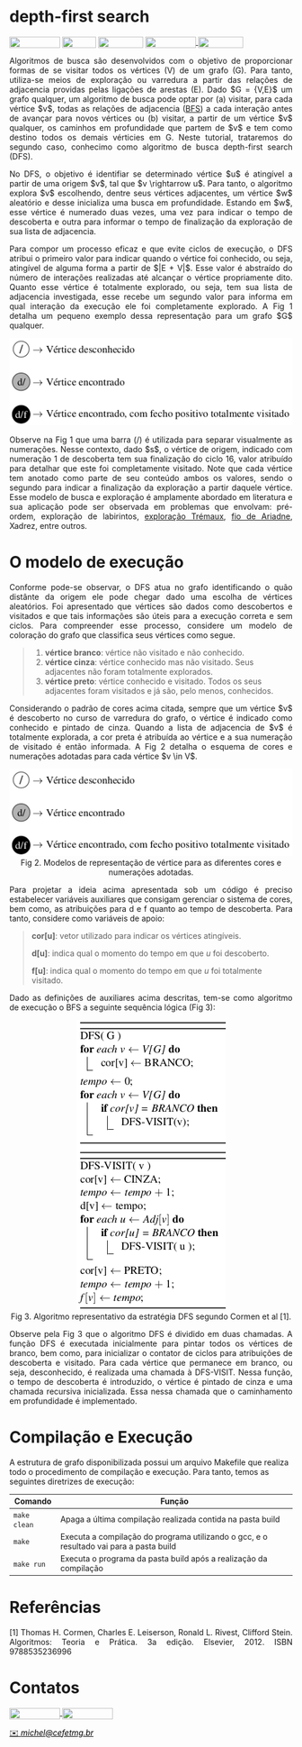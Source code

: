 # depth-first search

<div style="display: inline-block;">
<img align="center" height="20px" width="90px" src="https://img.shields.io/badge/Maintained%3F-yes-green.svg"/> 
<img align="center" height="20px" width="60px" src="https://img.shields.io/badge/C%2B%2B-00599C?style=for-the-badge&logo=c%2B%2B&logoColor=white"/> 
<img align="center" height="20px" width="80px" src="https://img.shields.io/badge/Made%20for-VSCode-1f425f.svg"/> 
<a href="https://github.com/mpiress/midpy/issues">
<img align="center" height="20px" width="90px" src="https://img.shields.io/badge/contributions-welcome-brightgreen.svg?style=flat"/>
<img align="center" height="20px" width="80px" src="https://badgen.net/badge/license/MIT/green"/>
</a> 
</div>

<p> </p>
<p> </p>

<p align="justify">
Algoritmos de busca são desenvolvidos com o objetivo de proporcionar formas de se visitar todos os vértices (V) de um grafo (G). Para tanto, utiliza-se meios de exploração ou varredura a partir das relações de adjacencia providas pelas ligações de arestas (E). Dado $G = {V,E}$ um grafo qualquer, um algoritmo de busca pode optar por (a) visitar, para cada vértice $v$, todas as relações de adjacencia (<a href="https://github.com/mpiress/graph_bfs">BFS</a>) a cada interação antes de avançar para novos vértices ou (b) visitar, a partir de um vértice $v$ qualquer, os caminhos em profundidade que partem de $v$ e tem como destino todos os demais vérticies em G. Neste tutorial, trataremos do segundo caso, conhecimo como algoritmo de busca depth-first search (DFS). 
</p>

<p align="justify">
No DFS, o objetivo é identifiar se determinado vértice $u$ é atingível a partir de uma origem $v$, tal que $v \rightarrow u$. Para tanto, o algoritmo explora $v$ escolhendo, dentre seus vértices adjacentes, um vértice $w$ aleatório e desse inicializa uma busca em profundidade. Estando em $w$, esse vértice é numerado duas vezes, uma vez para indicar o tempo de descoberta e outra para informar o tempo de finalização da exploração de sua lista de adjacencia.    
</p>

<p align="justify">
Para compor um processo eficaz e que evite ciclos de execução, o DFS atribui o primeiro valor para indicar quando o vértice foi conhecido, ou seja, atingível de alguma forma a partir de $|E + V|$. Esse valor é abstraído do número de interações realizadas até alcançar o vértice propriamente dito. Quanto esse vértice é totalmente explorado, ou seja, tem sua lista de adjacencia investigada, esse recebe um segundo valor para informa em qual interação da execução ele foi completamente explorado. A Fig 1 detalha um pequeno exemplo dessa representação para um grafo $G$ qualquer.
</p>

<p align="center">
  <img src="imgs/grafo2.png"/><br/>
</p>

<p align="justify">
Observe na Fig 1 que uma barra (/) é utilizada para separar visualmente as numerações. Nesse contexto, dado $s$, o vértice de origem, indicado com numeração 1 de descoberta tem sua finalização do ciclo 16, valor atribuído para detalhar que este foi completamente visitado. Note que cada vértice tem anotado como parte de seu conteúdo ambos os valores, sendo o segundo para indicar a finalização da exploração a partir daquele vértice. Esse modelo de busca e exploração é amplamente abordado em literatura e sua aplicação pode ser observada em problemas que envolvam: pré-ordem, exploração de labirintos, <a href="https://www.wikifox.org/pt/wiki/Algoritmo_de_Tremaux">exploração Trémaux</a>, <a href="https://pt.wikipedia.org/wiki/Fio_de_Ariadne_(l%C3%B3gica)#:~:text=O%20Fio%20de%20Ariadne%2C%20assim,l%C3%B3gica%20por%20todos%20os%20meios">fio de Ariadne</a>, Xadrez, entre outros.
</p>


# O modelo de execução

<p align="justify">
Conforme pode-se observar, o DFS atua no grafo identificando o quão distânte da origem ele pode chegar dado uma escolha de vértices aleatórios. Foi apresentado que vértices são dados como descobertos e visitados e que tais informações são úteis para a execução correta e sem ciclos. Para compreender esse processo, considere um modelo de coloração do grafo que classifica seus vértices como segue.
</p>

>
> 1. **vértice branco**: vértice não visitado e não conhecido.
> 2. **vértice cinza**: vértice conhecido mas não visitado. Seus adjacentes não foram totalmente explorados.
> 3. **vértice preto**: vértice conhecido e visitado. Todos os seus adjacentes foram visitados e já são, pelo menos, conhecidos. 
>

<p align="justify">
Considerando o padrão de cores acima citada, sempre que um vértice $v$ é descoberto no curso de varredura do grafo, o vértice é indicado como conhecido e pintado de cinza. Quando a lista de adjacencia de $v$ é totalmente explorada, a cor preta é atribuída ao vértice e a sua numeração de visitado é então informada. A Fig 2 detalha o esquema de cores e numerações adotadas para cada vértice $v \in V$.
</p>

<p align="center">
  <img src="imgs/grafo2.png" /><br/>
  <caption>Fig 2. Modelos de representação de vértice para as diferentes cores e numerações adotadas.</caption>
</p>


<p align="justify">
Para projetar a ideia acima apresentada sob um código é preciso estabelecer variáveis auxiliares que consigam gerenciar o sistema de cores, bem como, as atribuições para d e f quanto ao tempo de descoberta. Para tanto, considere como variáveis de apoio: 
</p>

>
> **cor[u]**: vetor utilizado para indicar os vértices atingíveis.
> 
> **d[u]**: indica qual o momento do tempo em que $u$ foi descoberto.
>
> **f[u]**: indica qual o momento do tempo em que $u$ foi totalmente visitado.
>
>

<p align="justify">
Dado as definições de auxiliares acima descritas, tem-se como algoritmo de execução o BFS a seguinte sequência lógica (Fig 3):
</p>

<p align="center">
  <img src="imgs/dfs.png" /><br/>
  <caption>Fig 3. Algoritmo representativo da estratégia DFS segundo Cormen et al [1].</caption>
</p>

<p align="justify">
Observe pela Fig 3 que o algoritmo DFS é dividido em duas chamadas. A função DFS é executada inicialmente para pintar todos os vértices de branco, bem como, para inicializar o contator de ciclos para atribuições de descoberta e visitado. Para cada vértice que permanece em branco, ou seja, desconhecido, é realizada uma chamada à DFS-VISIT. Nessa função, o tempo de descoberta é introduzido, o vértice é pintado de cinza e uma chamada recursiva inicializada. Essa nessa chamada que o caminhamento em profundidade é implementado. 
</p>

# Compilação e Execução

A estrutura de grafo disponibilizada possui um arquivo Makefile que realiza todo o procedimento de compilação e execução. Para tanto, temos as seguintes diretrizes de execução:


| Comando                |  Função                                                                                           |                     
| -----------------------| ------------------------------------------------------------------------------------------------- |
|  `make clean`          | Apaga a última compilação realizada contida na pasta build                                        |
|  `make`                | Executa a compilação do programa utilizando o gcc, e o resultado vai para a pasta build           |
|  `make run`            | Executa o programa da pasta build após a realização da compilação                                 |

# Referências

<p align="justify">
[1] Thomas H. Cormen, Charles E. Leiserson, Ronald L. Rivest, Clifford Stein. Algoritmos:  Teoria e Prática. 3a edição. Elsevier, 2012. ISBN 9788535236996
</p>

# Contatos

<div style="display: inline-block;">
<a href="https://t.me/michelpires369">
<img align="center" height="20px" width="90px" src="https://img.shields.io/badge/Telegram-2CA5E0?style=for-the-badge&logo=telegram&logoColor=white"/> 
</a>

<a href="https://www.linkedin.com/in/michelpiressilva/">
<img align="center" height="20px" width="90px" src="https://img.shields.io/badge/LinkedIn-0077B5?style=for-the-badge&logo=linkedin&logoColor=white"/>
</a>

</div>

<p> </p>


<a style="color:black" href="mailto:michel@cefetmg.br?subject=[GitHub]%20Source%20Dynamic%20Lists">
✉️ <i>michel@cefetmg.br</i>
</a>

